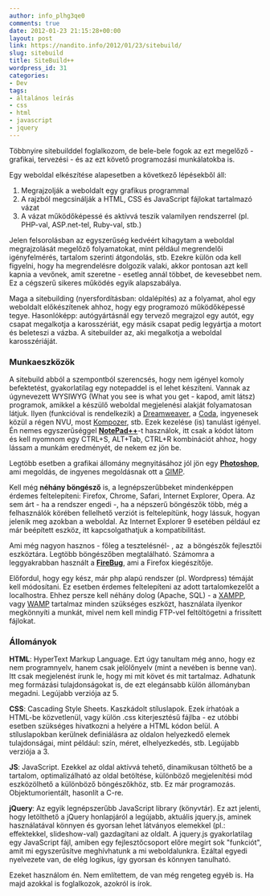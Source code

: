 ```yaml
---
author: info_plhg3qe0
comments: true
date: 2012-01-23 21:15:28+00:00
layout: post
link: https://nandito.info/2012/01/23/sitebuild/
slug: sitebuild
title: SiteBuild++
wordpress_id: 31
categories:
- Dev
tags:
- általános leírás
- css
- html
- javascript
- jquery
---
```


Többnyire sitebuilddel foglalkozom, de bele-bele fogok az ezt megelőző - grafikai, tervezési - és az ezt követő programozási munkálatokba is.

Egy weboldal elkészítése alapesetben a következő lépésekből áll:

1. Megrajzolják a weboldalt egy grafikus programmal
1. A rajzból megcsinálják a HTML, CSS és JavaScript fájlokat tartalmazó vázat
1. A vázat működőképessé és aktívvá teszik valamilyen rendszerrel (pl. PHP-val, ASP.net-tel, Ruby-val, stb.)

Jelen felsorolásban az egyszerűség kedvéért kihagytam a weboldal megrajzolását megelőző folyamatokat, mint például megrendelői igényfelmérés, tartalom szerinti átgondolás, stb. Ezekre külön oda kell figyelni, hogy ha megrendelésre dolgozik valaki, akkor pontosan azt kell kapnia a vevőnek, amit szeretne - esetleg annál többet, de kevesebbet nem. Ez a cégszerű sikeres működés egyik alapszabálya.

Maga a sitebuilding (nyersfordításban: oldalépítés) az a folyamat, ahol egy weboldalt előkészítenek ahhoz, hogy egy programozó működőképessé tegye. Hasonlóképp: autógyártásnál egy tervező megrajzol egy autót, egy csapat megalkotja a karosszériát, egy másik csapat pedig legyártja a motort és beleteszi a vázba. A sitebuilder az, aki megalkotja a weboldal karosszériáját.

### Munkaeszközök

A sitebuild abból a szempontból szerencsés, hogy nem igényel komoly befektetést, gyakorlatilag egy notepaddel is el lehet készíteni. Vannak az úgynevezett WYSIWYG (What you see is what you get - kapod, amit látsz) programok, amikkel a készülő weboldal megjelenési alakját folyamatosan látjuk. Ilyen (funkcióval is rendelkezik) a [Dreamweaver](http://www.adobe.com/products/dreamweaver.html), a [Coda](http://panic.com/coda/), ingyenesek közül a régen NVU, most [Kompozer](http://kompozer.net/), stb. Ezek kezelése (is) tanulást igényel. Én nemes egyszerűséggel [**NotePad++**](http://notepad-plus-plus.org/)-t használok, itt csak a kódot látom és kell nyomnom egy CTRL+S, ALT+Tab, CTRL+R kombinációt ahhoz, hogy lássam a munkám eredményét, de nekem ez jön be.

Legtöbb esetben a grafikai állomány megnyitásához jól jön egy [**Photoshop**](http://www.adobe.com/hu/products/photoshop.html), ami megoldás, de ingyenes megoldásnak ott a [GIMP](http://www.gimp.hu/).

Kell még **néhány böngésző** is, a legnépszerűbbeket mindenképpen érdemes feltelepíteni: Firefox, Chrome, Safari, Internet Explorer, Opera. Az sem árt - ha a rendszer engedi -, ha a népszerű böngészők több, még a felhasználók körében fellelhető verziót is feltelepítünk, hogy lássuk, hogyan jelenik meg azokban a weboldal. Az Internet Explorer 9 esetében például ez már beépített eszköz, itt kapcsolgathatjuk a kompatibilitást.

Ami még nagyon hasznos - főleg a tesztelésnél- , az  a böngészők fejlesztői eszköztára. Legtöbb böngészőben megtalálható. Számomra a leggyakrabban használt a [**FireBug**](http://getfirebug.com/), ami a Firefox kiegészítője.

Előfordul, hogy egy kész, már php alapú rendszer (pl. Wordpress) témáját kell módosítani. Ez esetben érdemes feltelepíteni az adott tartalomkezelőt a localhostra. Ehhez persze kell néhány dolog (Apache, SQL) - a [XAMPP](http://www.apachefriends.org/en/xampp.html), vagy [WAMP](http://www.wampserver.com/en/) tartalmaz minden szükséges eszközt, használata ilyenkor megkönnyíti a munkát, mivel nem kell mindig FTP-vel feltöltögetni a frissített fájlokat.

### Állományok

**HTML**: HyperText Markup Language. Ezt úgy tanultam még anno, hogy ez nem programnyelv, hanem csak jelölőnyelv (mint a nevében is benne van). Itt csak megjelenést írunk le, hogy mi mit követ és mit tartalmaz. Adhatunk meg formázási tulajdonságokat is, de ezt elegánsabb külön állományban megadni. Legújabb verziója az 5.

**CSS**: Cascading Style Sheets. Kaszkádolt stíluslapok. Ezek írhatóak a HTML-be közvetlenül, vagy külön .css kiterjesztésű fájlba - ez utóbbi esetben szükséges hivatkozni a helyére a HTML kódon belül. A stíluslapokban kerülnek definiálásra az oldalon helyezkedő elemek tulajdonságai, mint például: szín, méret, elhelyezkedés, stb. Legújabb verziója a 3.

**JS**: JavaScript. Ezekkel az oldal aktívvá tehető, dinamikusan tölthető be a tartalom, optimalizálható az oldal betöltése, különböző megjelenítési mód eszközölhető a különböző böngészőkhöz, stb. Ez már programozás. Objektumorientált, hasonlít a C-re.

**jQuery**: Az egyik legnépszerűbb JavaScript library (könyvtár). Ez azt jelenti, hogy letölthető a jQuery honlapjáról a legújabb, aktuális jquery.js, aminek használatával könnyen és gyorsan lehet látványos elemekkel (pl.: effektekkel, slideshow-val) gazdagítani az oldalt. A jquery.js gyakorlatilag egy JavaScript fájl, amiben egy fejlesztőcsoport előre megírt sok "funkciót", amit mi egyszerűsítve meghívhatunk a mi weboldalunkra. Ezáltal egyedi nyelvezete van, de elég logikus, így gyorsan és könnyen tanulható.

Ezeket használom én. Nem említettem, de van még rengeteg egyéb is. Ha majd azokkal is foglalkozok, azokról is írok.
